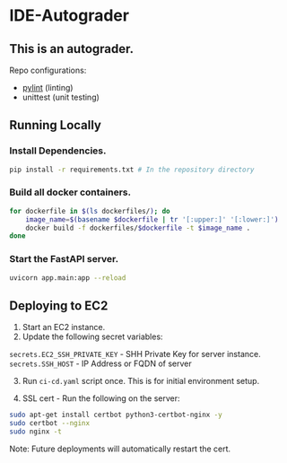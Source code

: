 # IDE-Autograder

## This is an autograder.

Repo configurations:

- [pylint](.pylintrc) (linting)
- unittest (unit testing)

## Running Locally

### Install Dependencies.

```bash
pip install -r requirements.txt # In the repository directory
```

### Build all docker containers.

```bash
for dockerfile in $(ls dockerfiles/); do
    image_name=$(basename $dockerfile | tr '[:upper:]' '[:lower:]')
    docker build -f dockerfiles/$dockerfile -t $image_name .
done
```

### Start the FastAPI server.

```bash
uvicorn app.main:app --reload
```

## Deploying to EC2

1. Start an EC2 instance.
2. Update the following secret variables:

`secrets.EC2_SSH_PRIVATE_KEY` - SHH Private Key for server instance.
`secrets.SSH_HOST` - IP Address or FQDN of server

3. Run `ci-cd.yaml` script once. This is for initial environment setup.

4. SSL cert - Run the following on the server:

```bash
sudo apt-get install certbot python3-certbot-nginx -y
sudo certbot --nginx
sudo nginx -t
```

Note: Future deployments will automatically restart the cert.
